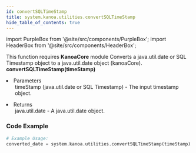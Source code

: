 ```yaml
---
id: convertSQLTimeStamp
title: system.kanoa.utilities.convertSQLTimeStamp
hide_table_of_contents: true
---
```


import PurpleBox from '@site/src/components/PurpleBox';
import HeaderBox from '@site/src/components/HeaderBox';

<PurpleBox>This function requires <b>KanoaCore</b> module</PurpleBox>
<HeaderBox header="Description">Converts a java.util.date or SQL Timestamp object to a java.util.date object (kanoaCore).</HeaderBox>
<HeaderBox header="Syntax">
    <b>convertSQLTimeStamp(timeStamp)</b>
    <li>Parameters <br />
        <ul>timeStamp (java.util.date or SQL Timestamp) - The input timestamp object.</ul>
    </li>
    <li>Returns <br />
        <ul>java.util.date - A java.util.date object.</ul>
    </li>
</HeaderBox>

### Code Example

```python
# Example Usage:
converted_date = system.kanoa.utilities.convertSQLTimeStamp(timeStamp)
